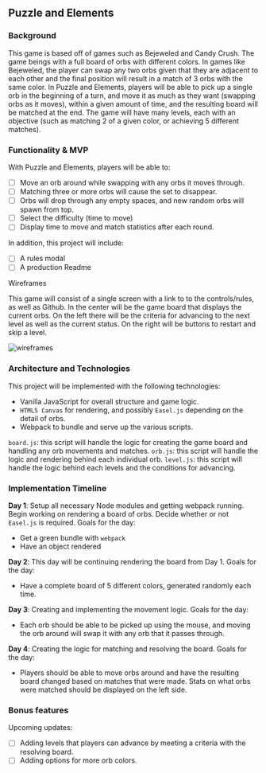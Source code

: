 ## Puzzle and Elements

### Background

This game is based off of games such as Bejeweled and Candy Crush. The game beings with a full board of orbs with different colors. In games like Bejeweled, the player can swap any two orbs given that they are adjacent to each other and the final position will result in a match of 3 orbs with the same color. In Puzzle and Elements, players will be able to pick up a single orb in the beginning of a turn, and move it as much as they want (swapping orbs as it moves), within a given amount of time, and the resulting board will be matched at the end. The game will have many levels, each with an objective (such as matching 2 of a given color, or achieving 5 different matches).

### Functionality & MVP

With Puzzle and Elements, players will be able to:

- [ ] Move an orb around while swapping with any orbs it moves through.
- [ ] Matching three or more orbs will cause the set to disappear.
- [ ] Orbs will drop through any empty spaces, and new random orbs will spawn from top.
- [ ] Select the difficulty (time to move)
- [ ] Display time to move and match statistics after each round.

In addition, this project will include:

- [ ] A rules modal
- [ ] A production Readme

Wireframes

This game will consist of a single screen with a link to to the controls/rules, as well as Github. In the center will be the game board that displays the current orbs. On the left there will be the criteria for advancing to the next level as well as the current status. On the right will be buttons to restart and skip a level.

![wireframes](docs/wireframes/Puzzles.png)

### Architecture and Technologies

This project will be implemented with the following technologies:

- Vanilla JavaScript for overall structure and game logic.
- `HTML5 Canvas` for rendering, and possibly `Easel.js` depending on the detail of orbs.
- Webpack to bundle and serve up the various scripts.

`board.js`: this script will handle the logic for creating the game board and handling any orb movements and matches.
`orb.js`: this script will handle the logic and rendering behind each individual orb.
`level.js`: this script will handle the logic behind each levels and the conditions for advancing.

### Implementation Timeline

**Day 1**: Setup all necessary Node modules and getting webpack running. Begin working on rendering a board of orbs. Decide whether or not `Easel.js` is required. Goals for the day:

- Get a green bundle with `webpack`
- Have an object rendered

**Day 2**: This day will be continuing rendering the board from Day 1. Goals for the day:

- Have a complete board of 5 different colors, generated randomly each time.

**Day 3**: Creating and implementing the movement logic. Goals for the day:

- Each orb should be able to be picked up using the mouse, and moving the orb around will swap it with any orb that it passes through.

**Day 4**: Creating the logic for matching and resolving the board. Goals for the day:

- Players should be able to move orbs around and have the resulting board changed based on matches that were made. Stats on what orbs were matched should be displayed on the left side.

### Bonus features

Upcoming updates:

- [ ] Adding levels that players can advance by meeting a criteria with the resolving board.
- [ ] Adding options for more orb colors.
